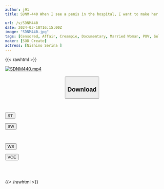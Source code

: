 ```yaml
---
author: j91
title: SDNM-440 When I see a penis in the hospital, I want to make her feel better by riding her in the cowgirl position.A nurse mom with a Kansai dialect. Serina Nishino, 27 years old. Final chapter. Came to Tokyo from Osaka under the pretense of work. First sleepover affair. Flirty sex all day long with her husband. A mother of one child who speaks Kansai dialect wanted to be gently bullied in cowgirl position by the unbelievable reaction of a masochistic man.

url: /v/SDNM440
date: 2024-03-18T16:15:00Z
image: "SDNM440.jpg"
tags: [Censored, Affair, Creampie, Documentary, Married Woman, POV, Solowork]
maker: [SOD Create]
actress: [Nishino Serina ]
---
```



{{< rawhtml >}}

<div class="video" data-videoid="djXaAQyPGWtk4wp">
    <a href="javascript:;">
        <img src="/v/SDNM440/SDNM440.jpg" width="WIDTH" height="HEIGHT" alt="SDNM440.mp4" loading="lazy">
    </a>
</div>

<script type="text/javascript" src="https://j91.asia/asset/on-demand-st.js"></script>

<br>
  <link rel="stylesheet" href="https://j91.asia/asset/bs5.css">
  
  <center>
  <button class="btn btn-primary" type="button" data-bs-toggle="collapse" data-bs-target=".multi-collapse" aria-expanded="false" aria-controls="multiCollapseExample1 multiCollapseExample2"><h2>Download</h2></button></center>
</p>
<div class="row">
  <div class="col">
    <div class="collapse multi-collapse" id="multiCollapseExample1">
      <div class="card card-body">
	      	      <br>
<div class="buttons">  
<p><a href="https://streamtape.to/v/djXaAQyPGWtk4wp" target="_blank"><button class="btn-hover color-3"><i class="fa fa-download"></i> ST</button></a></p>
<p><a href="https://asnwish.com/b7jqq4pjc7w9" target="_blank"><button class="btn-hover color-2"><i class="fa fa-download"></i> SW</button></a></p></div>
    </div>
  </div>
</div>
  <div class="col">
    <div class="collapse multi-collapse" id="multiCollapseExample2">
      <div class="card card-body">
	      <br>
<div class="buttons">
<p><a href="https://wolfstream.tv/bxw8ek7uir43"><button class="btn-hover color-9"><i class="fa fa-download"></i> WS</button></a></p>
<p><a href="https://voe.sx/fb8a9dl3hx3z"><button class="btn-hover color-8"><i class="fa fa-download"></i> VOE</button></a></p></div>
<br><br>
      </div>
    </div>
  </div>
</div>

{{< /rawhtml >}}